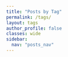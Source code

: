 ```yaml
---
title: "Posts by Tag"
permalink: /tags/
layout: tags
author_profile: false
classes: wide
sidebar:
  nav: "posts_nav"
---
```

